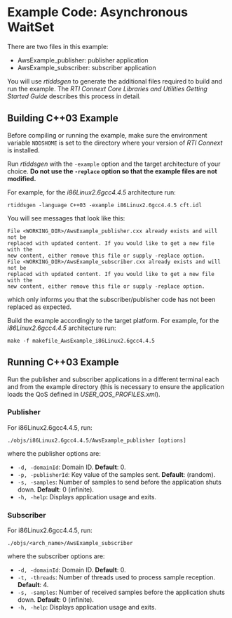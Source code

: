 # Example Code: Asynchronous WaitSet

There are two files in this example:
 - AwsExample_publisher: publisher application
 - AwsExample_subscriber: subscriber application

You will use *rtiddsgen* to generate the additional files required to build
and run the example. The *RTI Connext Core Libraries and Utilities Getting 
Started Guide* describes this process in detail.

## Building C++03 Example
Before compiling or running the example, make sure the environment variable
`NDDSHOME` is set to the directory where your version of *RTI Connext* is
installed.

Run *rtiddsgen* with the `-example` option and the target architecture of your
choice. **Do not use the `-replace` option so that the example files are not modified.** 

For example, for the *i86Linux2.6gcc4.4.5* architecture run:

    rtiddsgen -language C++03 -example i86Linux2.6gcc4.4.5 cft.idl

You will see messages that look like this:

    File <WORKING_DIR>/AwsExample_publisher.cxx already exists and will not be 
    replaced with updated content. If you would like to get a new file with the 
    new content, either remove this file or supply -replace option.
    File <WORKING_DIR>/AwsExample_subscriber.cxx already exists and will not be 
    replaced with updated content. If you would like to get a new file with the 
    new content, either remove this file or supply -replace option.

which only informs you that the subscriber/publisher code has not been replaced
as expected.

Build the example accordingly to the target platform. For example, for the 
*i86Linux2.6gcc4.4.5* architecture run:

    make -f makefile_AwsExample_i86Linux2.6gcc4.4.5


## Running C++03 Example
Run the publisher and subscriber applications in a different terminal each and
from the example directory (this is necessary to ensure the application loads 
the QoS defined in *USER_QOS_PROFILES.xml*).

### Publisher

For i86Linux2.6gcc4.4.5, run:

    ./objs/i86Linux2.6gcc4.4.5/AwsExample_publisher [options]

where the publisher options are:

- `-d, -domainId`: Domain ID. 
    **Default**: 0.
- `-p, -publisherId`: Key value of the samples sent. 
    **Default**: (random).
- `-s, -samples`: Number of samples to send before the application shuts down.
     **Default**: 0 (infinite).
- `-h, -help`: Displays application usage and exits.

### Subscriber

For i86Linux2.6gcc4.4.5, run:

    ./objs/<arch_name>/AwsExample_subscriber

where the subscriber options are:

- `-d, -domainId`: Domain ID. 
    **Default**: 0.
- `-t, -threads`: Number of threads used to process sample reception.
     **Default**: 4.
- `-s, -samples`: Number of received samples before the application shuts down.
     **Default**: 0 (infinite).
- `-h, -help`: Displays application usage and exits.